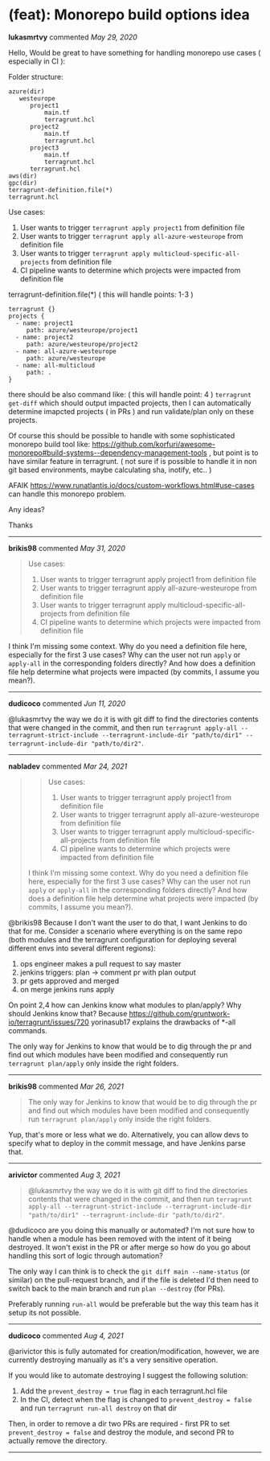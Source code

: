 # (feat): Monorepo build options idea

**lukasmrtvy** commented *May 29, 2020*

Hello,
Would be great to have something for handling monorepo use cases ( especially in CI ):

Folder structure:
```
azure(dir)
   westeurope
      project1
          main.tf
          terragrunt.hcl
      project2
          main.tf
          terragrunt.hcl
      project3
          main.tf
          terragrunt.hcl
      terragrunt.hcl
aws(dir)
gpc(dir)
terragrunt-definition.file(*)
terragrunt.hcl
```

Use cases:
1. User wants to trigger `terragrunt apply project1` from definition file
2. User wants to trigger `terragrunt apply all-azure-westeurope` from definition file
3. User wants to trigger `terragrunt apply multicloud-specific-all-projects` from definition file
4. CI pipeline wants to determine which projects were impacted from definition file


terragrunt-definition.file(*) ( this will handle points: 1-3 )
```
terragrunt {}
projects {
  - name: project1
     path: azure/westeurope/project1
  - name: project2
     path: azure/westeurope/project2
  - name: all-azure-westeurope
     path: azure/westeurope
  - name: all-multicloud
     path: .
}
```


there should be also command like: ( this will handle point: 4 )
`terragrunt get-diff` which should output impacted projects,  then I can automatically determine imapcted projects ( in PRs ) and run validate/plan only on these projects.

Of course this should be possible to handle with some sophisticated monorepo build tool like: https://github.com/korfuri/awesome-monorepo#build-systems--dependency-management-tools , but point is to have similar feature in terragrunt. ( not sure if is possible to handle it in non git based environments, maybe calculating sha, inotify, etc.. )

AFAIK https://www.runatlantis.io/docs/custom-workflows.html#use-cases can handle this monorepo problem.

Any ideas?

Thanks
<br />
***


**brikis98** commented *May 31, 2020*

> Use cases:
> 
> 1. User wants to trigger terragrunt apply project1 from definition file
> 1. User wants to trigger terragrunt apply all-azure-westeurope from definition file
> 1. User wants to trigger terragrunt apply multicloud-specific-all-projects from definition file
> 1. CI pipeline wants to determine which projects were impacted from definition file

I think I'm missing some context. Why do you need a definition file here, especially for the first 3 use cases? Why can the user not run `apply` or `apply-all` in the corresponding folders directly? And how does a definition file help determine what projects were impacted (by commits, I assume you mean?).
***

**dudicoco** commented *Jun 11, 2020*

@lukasmrtvy the way we do it is with git diff to find the directories contents that were changed in the commit, and then run `terragrunt apply-all --terragrunt-strict-include --terragrunt-include-dir "path/to/dir1" --terragrunt-include-dir "path/to/dir2"`.
***

**nabladev** commented *Mar 24, 2021*

> > Use cases:
> > 
> > 1. User wants to trigger terragrunt apply project1 from definition file
> > 2. User wants to trigger terragrunt apply all-azure-westeurope from definition file
> > 3. User wants to trigger terragrunt apply multicloud-specific-all-projects from definition file
> > 4. CI pipeline wants to determine which projects were impacted from definition file
> 
> I think I'm missing some context. Why do you need a definition file here, especially for the first 3 use cases? Why can the user not run `apply` or `apply-all` in the corresponding folders directly? And how does a definition file help determine what projects were impacted (by commits, I assume you mean?).

@brikis98  Because I don't want the user to do that, I want Jenkins to do that for me. Consider a scenario where everything is on the same repo (both modules and the terragrunt configuration for deploying several different envs into several different regions):
1. ops engineer makes a pull request to say master
2. jenkins triggers: plan -> comment pr with plan output
3. pr gets approved and merged
4. on merge jenkins runs apply

On point 2,4 how can Jenkins know what modules to plan/apply? Why should Jenkins know that? Because https://github.com/gruntwork-io/terragrunt/issues/720 yorinasub17 explains the drawbacks of *-all commands.

The only way for Jenkins to know that would be to dig through the pr and find out which modules have been modified and consequently run `terragrunt plan/apply` only inside the right folders. 
***

**brikis98** commented *Mar 26, 2021*

> The only way for Jenkins to know that would be to dig through the pr and find out which modules have been modified and consequently run `terragrunt plan/apply` only inside the right folders.

Yup, that's more or less what we do. Alternatively, you can allow devs to specify what to deploy in the commit message, and have Jenkins parse that.
***

**arivictor** commented *Aug 3, 2021*

> @lukasmrtvy the way we do it is with git diff to find the directories contents that were changed in the commit, and then run `terragrunt apply-all --terragrunt-strict-include --terragrunt-include-dir "path/to/dir1" --terragrunt-include-dir "path/to/dir2"`.

@dudicoco are you doing this manually or automated? I'm not sure how to handle when a module has been removed with the intent of it being destroyed. It won't exist in the PR or after merge so how do you go about handling this sort of logic through automation?

The only way I can think is to check the `git diff main --name-status` (or similar) on the pull-request branch, and if the file is deleted I'd then need to switch back to the main branch and run `plan --destroy` (for PRs). 

Preferably running `run-all` would be preferable but the way this team has it setup its not possible.
***

**dudicoco** commented *Aug 4, 2021*

@arivictor this is fully automated for creation/modification, however, we are currently destroying manually as it's a very sensitive operation.

If you would like to automate destroying I suggest the following solution:
1. Add the `prevent_destroy = true` flag in each terragrunt.hcl file
2. In the CI, detect when the flag is changed to `prevent_destroy = false` and run `terragrunt run-all destroy` on that dir

Then, in order to remove a dir two PRs are required - first PR to set `prevent_destroy = false` and destroy the module, and second PR to actually remove the directory.
***

